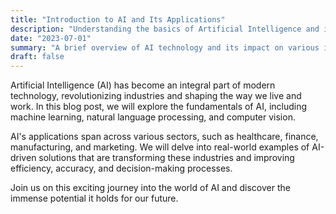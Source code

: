 ```yaml
---
title: "Introduction to AI and Its Applications"
description: "Understanding the basics of Artificial Intelligence and its real-world applications."
date: "2023-07-01"
summary: "A brief overview of AI technology and its impact on various industries."
draft: false
---
```


Artificial Intelligence (AI) has become an integral part of modern technology, revolutionizing industries and shaping the way we live and work. In this blog post, we will explore the fundamentals of AI, including machine learning, natural language processing, and computer vision.

AI's applications span across various sectors, such as healthcare, finance, manufacturing, and marketing. We will delve into real-world examples of AI-driven solutions that are transforming these industries and improving efficiency, accuracy, and decision-making processes.

Join us on this exciting journey into the world of AI and discover the immense potential it holds for our future.

